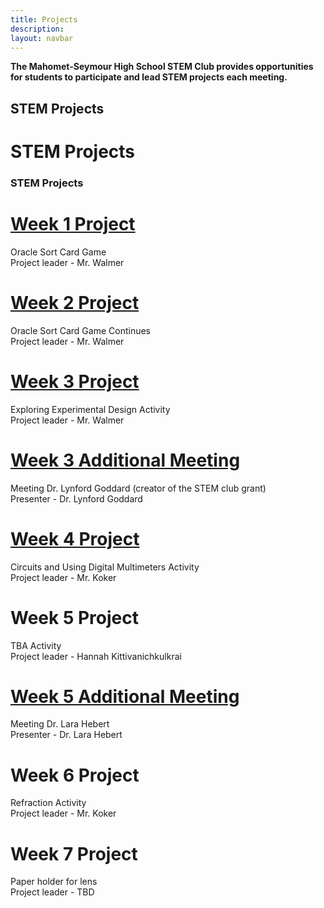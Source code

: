 ```yaml
---
title: Projects
description:
layout: navbar
---
```


**The Mahomet-Seymour High School STEM Club provides opportunities for students to participate and lead STEM projects each meeting.** 


## **STEM Projects**
# **STEM Projects**
### **STEM Projects**
# **[Week 1 Project](OracleSortCardGame.html)**
Oracle Sort Card Game                                                            
Project leader - Mr. Walmer


# **[Week 2 Project](OracleSortCardGame2.html)**
Oracle Sort Card Game Continues                                                   
Project leader - Mr. Walmer


# **[Week 3 Project](ExploringExperimentalDesign.html)**
Exploring Experimental Design Activity        
Project leader - Mr. Walmer                    

# **[Week 3 Additional Meeting](MeetingDrLynfordGoddard.html)**                       
Meeting Dr. Lynford Goddard (creator of the STEM club grant)                          
Presenter - Dr. Lynford Goddard                     
                                                           
                                                         
# **[Week 4 Project](CircuitsAndUsingDigitalMultimetersActivity.html)**
Circuits and Using Digital Multimeters Activity                                                                
Project leader - Mr. Koker


# **Week 5 Project**
TBA Activity                                                                
Project leader - Hannah Kittivanichkulkrai

# **[Week 5 Additional Meeting](MeetingDrLaraHebert.html)**                       
Meeting Dr. Lara Hebert                         
Presenter - Dr. Lara Hebert      


# **Week 6 Project**
Refraction Activity                                                                
Project leader - Mr. Koker


# **Week 7 Project**
Paper holder for lens                                                                
Project leader - TBD



